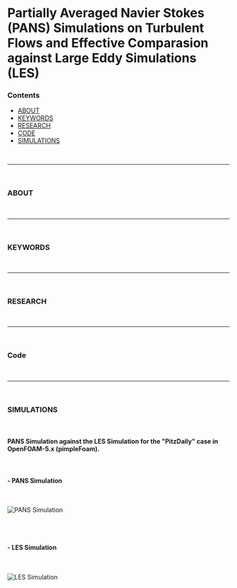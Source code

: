 # Partially Averaged Navier Stokes (PANS) Simulations on Turbulent Flows and Effective Comparasion against Large Eddy Simulations (LES)

### Contents
- [ABOUT](#about)
- [KEYWORDS](#keywords)
- [RESEARCH](#research)
- [CODE](#code)
- [SIMULATIONS](#simulations)

<br>
<hr>
<br>

### ABOUT


<br>
<hr>
<br>

### KEYWORDS

<br>
<hr>
<br>

### RESEARCH

<br>
<hr>
<br>

### Code

<br>
<hr>
<br>

### SIMULATIONS

<br>

#### PANS Simulation against the LES Simulation for the "PitzDaily" case in OpenFOAM-5.x (pimpleFoam).

<br>

#### - PANS Simulation
<br>

![PANS Simulation](https://github.com/user-attachments/assets/c17eeaf4-65ae-4dc1-945b-8019f4d270ac)

<br>
<br>

#### - LES Simulation
<br>

![LES Simulation](https://github.com/user-attachments/assets/04102345-121e-4395-8798-a27e47b5a49a)


